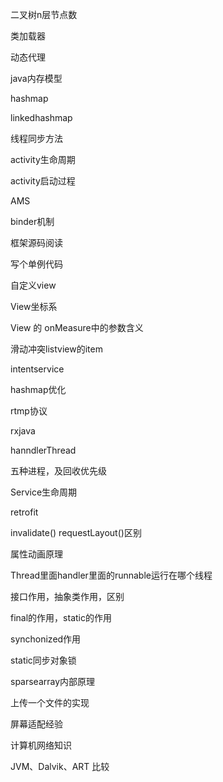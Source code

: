 二叉树n层节点数

类加载器

动态代理

java内存模型

hashmap

linkedhashmap

线程同步方法

activity生命周期

activity启动过程

AMS

binder机制

框架源码阅读

写个单例代码

自定义view

View坐标系

View 的 onMeasure中的参数含义

滑动冲突listview的item

intentservice

hashmap优化

rtmp协议

rxjava

hanndlerThread

五种进程，及回收优先级

Service生命周期

retrofit

invalidate() requestLayout()区别

属性动画原理

Thread里面handler里面的runnable运行在哪个线程

接口作用，抽象类作用，区别

final的作用，static的作用

synchonized作用

static同步对象锁

sparsearray内部原理

上传一个文件的实现

屏幕适配经验

计算机网络知识

JVM、Dalvik、ART 比较

